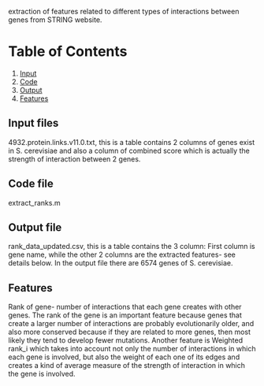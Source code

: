 extraction of features related to different types of interactions between genes from STRING website.

# Table of Contents
1. [Input](#input-files)
2. [Code](#code-file)
3. [Output](#output-file)
4. [Features](#Features)

## Input files
4932.protein.links.v11.0.txt, this is a table contains 2 columns of genes exist in S. cerevisiae and also a column of combined score which is actually the strength of interaction between 2 genes.

## Code file
extract_ranks.m

## Output file
rank_data_updated.csv, this is a table contains the 3 column: First column is gene name, while the other 2 columns are the extracted features-  see details below. In the output file there are 6574 genes of S. cerevisiae.

## Features
Rank of gene- number of interactions that each gene creates with other genes. 
The rank of the gene is an important feature because genes that create a larger number of interactions are probably evolutionarily older, and also more conserved because if they 
are related to more genes, then most likely they tend to develop fewer mutations.
Another feature is Weighted rank_i which takes into account not only the number of interactions in which each gene is involved, but also the weight of each one of its edges and creates a kind of average measure of the strength of interaction in which the gene is involved.
 
